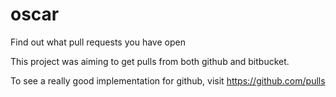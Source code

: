 oscar
=====

Find out what pull requests you have open


This project was aiming to get pulls from both github and bitbucket.

To see a really good implementation for github, visit https://github.com/pulls
